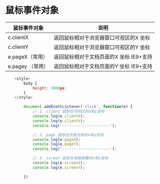 # 鼠标事件对象

| 鼠标事件对象     | 说明                                     |
| ---------------- | ---------------------------------------- |
| c.clientX        | 返回鼠标相对于浏览器窗口可视区的X 坐标   |
| c.clientY        | 返回鼠标相对于浏览器窗口可视区的Y 坐标   |
| e.pageX（常用）  | 返回鼠标相对于文档页面的X 坐标  IE9+支持 |
| e.pagey （常用） | 返回鼠标相对于文档页面的Y 坐标  IE9+支持 |

```js
    <style>
        body {
            height: 3000px;
        }
    </style>

```

```js
        document.addEventListener('click', function(e) {
            // 1. client 鼠标在可视区的x和y坐标
            console.log(e.clientX);
            console.log(e.clientY);
            console.log('---------------------');

            // 2. page 鼠标在页面文档的x和y坐标
            console.log(e.pageX);
            console.log(e.pageY);
            console.log('---------------------');

            // 3. screen 鼠标在电脑屏幕的x和y坐标
            console.log(e.screenX);
            console.log(e.screenY);

        })

```

